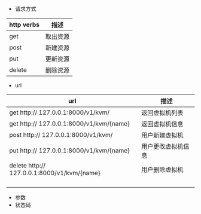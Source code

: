- 请求方式

| http verbs | 描述   |
| ---------- | ---- |
| get        | 取出资源 |
| post       | 新建资源 |
| put        | 更新资源 |
| delete     | 删除资源 |

- url

| url                                      | 描述        |
| ---------------------------------------- | --------- |
| get http:// 127.0.0.1:8000/v1/kvm/       | 返回虚拟机列表   |
| get http:// 127.0.0.1:8000/v1/kvm/{name} | 返回虚拟机信息   |
| post http:// 127.0.0.1:8000/v1/kvm/      | 用户新建虚拟机   |
| put http:// 127.0.0.1:8000/v1/kvm/{name} | 用户更改虚拟机信息 |
| delete http:// 127.0.0.1:8000/v1/kvm/{name} | 用户删除虚拟机   |
|                                          |           |
|                                          |           |
|                                          |           |
|                                          |           |

- 参数
- 状态码


